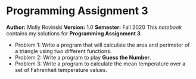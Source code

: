 # Programming Assignment 3
**Author:** Molly Rovinski
**Version:** 1.0
**Semester:** Fall 2020
This *notebook* contains my solutions for **Programming Assignment 3**.
- Problem 1: Write a program that will calculate the area and perimeter of a triangle using two different functions.
- Problem 2: Write a program to play **Guess the Number**.
- Problem 3: Write a program to calculate the mean temperature over a set of Fahrenheit temperature values.
